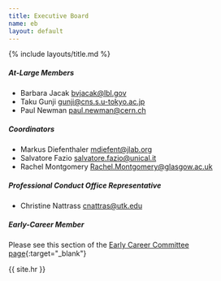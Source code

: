 ```yaml
---
title: Executive Board
name: eb
layout: default
---
```


{% include layouts/title.md %}


##### At-Large Members
* Barbara Jacak <bvjacak@lbl.gov>
* Taku Gunji <gunji@cns.s.u-tokyo.ac.jp>
* Paul Newman <paul.newman@cern.ch>

##### Coordinators
* Markus Diefenthaler <mdiefent@jlab.org>
* Salvatore Fazio <salvatore.fazio@unical.it>
* Rachel Montgomery <Rachel.Montgomery@glasgow.ac.uk>

##### Professional Conduct Office Representative
* Christine Nattrass <cnattras@utk.edu>

##### Early-Career Member
Please see this section of the [Early Career Committee page](/collaboration/early.html#eb){:target="_blank"}




{{ site.hr }}


